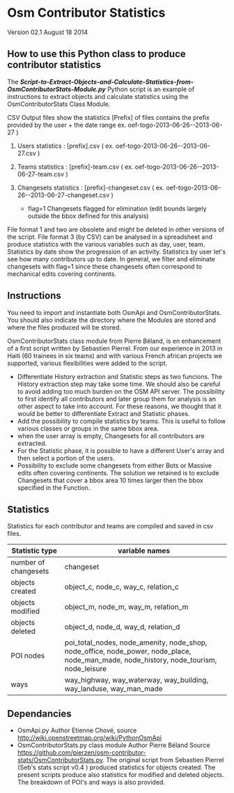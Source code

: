 # Osm Contributor Statistics

Version 02.1 August 18 2014

## How to use this Python class to produce contributor statistics

The ***Script-to-Extract-Objects-and-Calculate-Statistics-from-OsmContributorStats-Module.py*** Python script is an example of instructions to extract objects and calculate statistics using the OsmContributorStats Class Module.

CSV Output files show the statistics
[Prefix] of files contains the prefix provided by the user + the date range ex. oef-togo-2013-06-26--2013-06-27 )

1. Users statistics : [prefix].csv  ( ex. oef-togo-2013-06-26--2013-06-27.csv )

2. Teams statistics : [prefix]-team.csv   ( ex. oef-togo-2013-06-26--2013-06-27-team.csv )

3. Changesets statistics : [prefix]-changeset.csv  ( ex. oef-togo-2013-06-26--2013-06-27-changeset.csv )<br/>
   - flag=1 Changesets flagged for elimination (edit bounds largely outside the bbox defined for this analysis)

File format 1 and two are obsolete and might be deleted in other versions of the script.
File format 3 (by CSV) can be analysed in a spreadsheet and produce statistics with the various variables such as day, user, team. Statistics by date show the progression of an activity. Statistics by user let's see how many contributors up to date. In general, we filter and eliminate changesets with flag=1 since these changesets often correspond to mechanical edits covering continents.

## Instructions

You need to import and instantiate both OsmApi and OsmContributorStats. You should also indicate the directory where the Modules are stored and where the files produced will be stored.

OsmContributorStats class module from Pierre Béland, is en enhancement of a first script written by Sebastien Pierrel. From our experience in 2013 in Haiti (60 trainees in six teams) and with various French african projects we supported, various flexibilities were added to the script.
* Differentiate History extraction and Statistic steps as two funcions. The History extraction step may take some time. We should also be careful to avoid adding too much burden on the OSM API server. The possibility to first identify all contributors and later group them for analysis is an other aspect to take into account. For these reasons, we thought that it would be better to differentiate Extract and Statistic phases.
* Add the possibility to compile statistics by teams. This is useful to follow various classes or groups in the same bbox area.
* when the user array is empty, Changesets for all contributors are extracted.
* For the Statistic phase, it is possible to have a different User's array and then select a portion of the users. 
* Possibility to exclude some changesets from either Bots or Massive edits often covering continents. The solution we retained is to exclude Changesets that cover a bbox area 10 times larger then the bbox specified in the Function.

## Statistics

Statistics for each contributor and teams are compiled and saved in csv files.

| Statistic type | variable names |
| ------------------------- | ---------------------------------------- |
| number of changesets | changeset |
| objects created | object_c, node_c, way_c, relation_c |
| objects modified | object_m, node_m, way_m, relation_m |
| objects deleted | object_d, node_d, way_d, relation_d |
| POI nodes | poi_total_nodes, node_amenity, node_shop, node_office, node_power, node_place, node_man_made, node_history, node_tourism, node_leisure |
| ways| way_highway, way_waterway, way_building, way_landuse, way_man_made |



## Dependancies

* OsmApi.py Author Etienne Chové, source http://wiki.openstreetmap.org/wiki/PythonOsmApi
* OsmContributorStats.py class module Author Pierre Béland Source https://github.com/pierzen/osm-contributor-stats/OsmContributorStats.py. The original script from Sebastien Pierrel (Seb's stats script v0.4 ) produced statistics for objects created. The present scripts produce also statistics for modified and deleted objects. The breakdown of POI's and ways is also provided.

